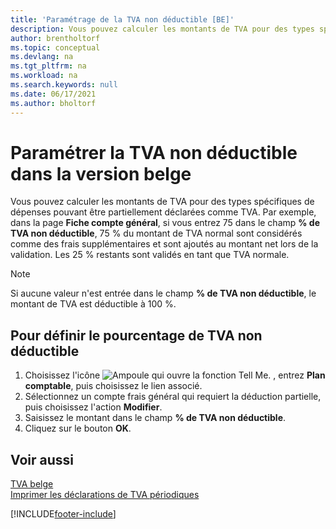 ```yaml
---
title: 'Paramétrage de la TVA non déductible [BE]'
description: Vous pouvez calculer les montants de TVA pour des types spécifiques de dépenses pouvant être partiellement déclarées comme TVA.
author: brentholtorf
ms.topic: conceptual
ms.devlang: na
ms.tgt_pltfrm: na
ms.workload: na
ms.search.keywords: null
ms.date: 06/17/2021
ms.author: bholtorf
---
```

# <a name="set-up-non-deductible-vat-in-the-belgian-version"></a>Paramétrer la TVA non déductible dans la version belge
Vous pouvez calculer les montants de TVA pour des types spécifiques de dépenses pouvant être partiellement déclarées comme TVA. Par exemple, dans la page **Fiche compte général**, si vous entrez 75 dans le champ **% de TVA non déductible**, 75 % du montant de TVA normal sont considérés comme des frais supplémentaires et sont ajoutés au montant net lors de la validation. Les 25 % restants sont validés en tant que TVA normale.  

> [!NOTE]  
>  Si aucune valeur n'est entrée dans le champ **% de TVA non déductible**, le montant de TVA est déductible à 100 %.  

## <a name="to-set-up-the-non-deductible-vat-percentage"></a>Pour définir le pourcentage de TVA non déductible

1.  Choisissez l'icône ![Ampoule qui ouvre la fonction Tell Me.](../../media/ui-search/search_small.png "Dites-moi ce que vous voulez faire") , entrez **Plan comptable**, puis choisissez le lien associé.  
2.  Sélectionnez un compte frais général qui requiert la déduction partielle, puis choisissez l'action **Modifier**.  
3.  Saisissez le montant dans le champ **% de TVA non déductible**.  
4.  Cliquez sur le bouton **OK**.  

## <a name="see-also"></a>Voir aussi
 [TVA belge](belgian-vat.md)   
 [Imprimer les déclarations de TVA périodiques](how-to-print-periodic-vat-reports.md)


[!INCLUDE[footer-include](../../includes/footer-banner.md)]
